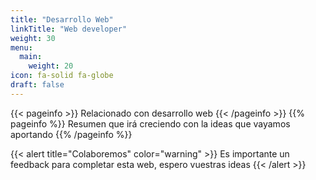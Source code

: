 ```yaml
---
title: "Desarrollo Web"
linkTitle: "Web developer"
weight: 30
menu:
  main:
    weight: 20
icon: fa-solid fa-globe
draft: false
---
```


{{< pageinfo >}}
Relacionado con desarrollo web
{{< /pageinfo >}}
{{% pageinfo %}}
Resumen que irá creciendo con la ideas que vayamos aportando 
{{% /pageinfo %}}

{{< alert title="Colaboremos" color="warning" >}}
Es importante un feedback para completar esta web, espero vuestras ideas
{{< /alert >}}

